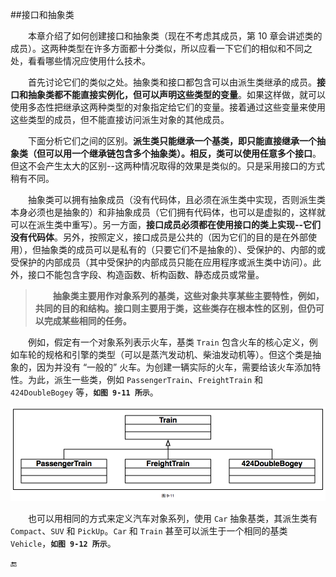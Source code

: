 ##接口和抽象类

&emsp;&emsp;本章介绍了如何创建接口和抽象类（现在不考虑其成员，第 10 章会讲述类的成员）。这两种类型在许多方面都十分类似，所以应看一下它们的相似和不同之处，看看哪些情况应使用什么技术。


&emsp;&emsp;首先讨论它们的类似之处。抽象类和接口都包含可以由派生类继承的成员。**接口和抽象类都不能直接实例化，但可以声明这些类型的变量**。如果这样做，就可以使用多态性把继承这两种类型的对象指定给它们的变量。接着通过这些变量来使用这些类型的成员，但不能直接访问派生对象的其他成员。

&emsp;&emsp;下面分析它们之间的区别。**派生类只能继承一个基类，即只能直接继承一个抽象类（但可以用一个继承链包含多个抽象类）。相反，类可以使用任意多个接口**。但这不会产生太大的区别--这两种情况取得的效果是类似的。只是采用接口的方式稍有不同。

&emsp;&emsp;抽象类可以拥有抽象成员（没有代码体，且必须在派生类中实现，否则派生类本身必须也是抽象的）和非抽象成员（它们拥有代码体，也可以是虚拟的，这样就可以在派生类中重写）。另一方面，**接口成员必须都在使用接口的类上实现--它们没有代码体**。另外，按照定义，接口成员是公共的（因为它们的目的是在外部使用），但抽象类的成员可以是私有的（只要它们不是抽象的）、受保护的、内部的或受保护的内部成员（其中受保护的内部成员只能在应用程序或派生类中访问）。此外，接口不能包含字段、构造函数、析构函数、静态成员或常量。

>&emsp;&emsp;**抽象类主要用作对象系列的基类，这些对象共享某些主要特性，例如，共同的目的和结构。接口则主要用于类，这些类存在根本性的区别，但仍可以完成某些相同的任务。**


&emsp;&emsp;例如，假定有一个对象系列表示火车，基类 `Train` 包含火车的核心定义，例如车轮的规格和引擎的类型（可以是蒸汽发动机、柴油发动机等）。但这个类是抽象的，因为并没有 “一般的” 火车。为创建一辆实际的火车，需要给该火车添加特性。为此，派生一些类，例如 `PassengerTrain`、`FreightTrain` 和 `424DoubleBogey` 等，**`如图 9-11 所示`**。

![图 9-11](/assets/9-11.png)


&emsp;&emsp;也可以用相同的方式来定义汽车对象系列，使用 `Car` 抽象基类，其派生类有 `Compact`、`SUV` 和 `PickUp`。`Car` 和 `Train` 甚至可以派生于一个相同的基类 `Vehicle`，**`如图 9-12 所示`**。






🔚
